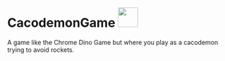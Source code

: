 # CacodemonGame    <img src="https://i.kym-cdn.com/photos/images/facebook/001/798/909/fdc" width="45" height="45"/>



A game like the Chrome Dino Game but where you play as a cacodemon trying to avoid rockets.
